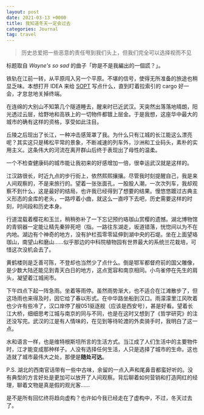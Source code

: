 ```yaml
---
layout: post
date: 2021-03-13 +0000
title: 我知道冬天一定会过去
categories: Journal
tag: travel
---
```


>  历史总爱把一些恶意的责任甩到我们头上，但我们完全可以选择视而不见

标题取自 *Wayne's so sad* 的曲子「妳是不是我編出的一個謊？」。

铁轨在江前一转，从平原闯入另一个平原。不堪的信号，使得无所准备的旅途也稍显乏味。本想打开 IDEA 来给 [SOPT](https://github.com/njupt-nyr/sopt) 写点什么，直到盯着拉索引的 cargo 好一会，才怠怠地关掉终端。

在连绵的大别山不知第几个隧道睡去，醒来时已近武汉。天突然出落落地晴朗，阳光透过云层，给野地和高铁上的一切物件都镀上层金。于是我想，这座华中最大的城市的确有这样的资格，享受如此注目。

丘陵之后现出了长江，一种冲击感笼罩了我。为什么只有江城的长江能这么漂亮呢？其实这只是稀松平常的景象，不断减速的列车外，沙洲和工业码头，素朴的实用主义。这条伟大的河流在离开群山后终于表现出了母性的温柔。

一个不检查健康码的城市能让我初来的好感增加一倍，很幸运武汉就是这样的。

江汉路很长，时近九点的步行街上，依然熙熙攘攘。尽管我时刻提醒自己，我是来人间观察的，不是来旅行的。望着一张张面孔，一股股人潮，一次次列车，我却观察不到什么，这是最好的结局，也许我已经得到了想要的结果。慢悠悠踱过古典主义形态的金库的老头，一路哼着小曲，就这么一直哼下去吧，历史需要这样的时刻，时间段和历史本身。

行道混载着樱花和玉兰，稍稍弥补了一下忘记预约珞珈山赏樱的遗憾。湖北博物馆的青铜器一定能让精先秦猝死吧（指。一路往东湖走，坂道错落，恍惚间以为不在内地。湖边有个神奇的地方，没有护栏孤零零延伸到湖中央的石堤。坐在上面望珞珈山，南望山和磨山……似乎那边的中科院植物园有世界最大的系统兰花栽培，可惜这次没机会去了。

黄鹤楼则是乏善可陈，不登却也当然少了点什么。倒是鄂军都督府前的国父雕像，是少数大陆还能见到青天白日的地方，这点宽容和南京相同。小鸟雀停在先生的肩头，凝望着江城闹市。

下午四点下起一阵急雨。坐着等雨停。虽然雨势渐大，也不适合在江滩散步了，但这场雨也来得及时，因它给了春以形式。在中华路坐船到汉口。雨濛濛里江风吹着也少许有些冷了，汉口岸停了艘051驱逐舰（应该是西安号），甚是好看。望着长江大桥，细细思考江城与南京的同与不同，也是在这时又想到了《哲学研究》的注还没写完。武汉的江是有人情味的，在见到等待轮渡的外卖骑手时，我明白了这一点。

水和语言一样，也是维特根斯坦所言的生活方式。当江成了人们生活中的主要物件时，江才能变成那种样子。人没有选择任何生活，人只是选择了城市的生命。这也造就了城市最伟大之处，那便是**随处可达**。



P.S. 湖北的西南官话带有一些中古味，余留的一点入声和尾鼻音都蛮好听的。没有典型的方言好处是更加可以放开了人间观察。背后聊着如何营销和打造网红的经理，聊着文物是真是假的观光客……



是不是所有回忆终将趋向虚构？也许如今我已经走在了虚构中，不过，冬天过去了。
